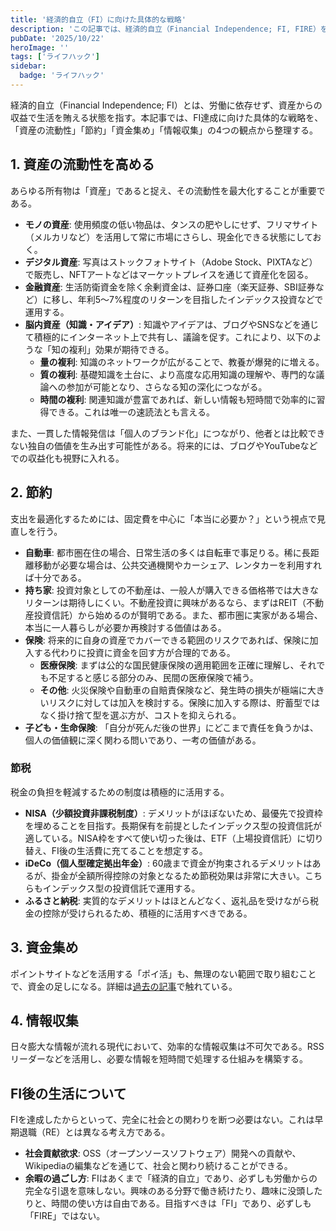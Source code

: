 ```yaml
---
title: '経済的自立（FI）に向けた具体的な戦略'
description: 'この記事では、経済的自立（Financial Independence; FI, FIRE）を達成するための具体的な戦略を紹介します。資産の流動性を高める方法、節約術、資金集めのアイデア、効率的な情報収集の方法など、4つの観点からFI達成に向けた実践的なアプローチを解説します。これらの戦略を通じて、労働に依存しない生活を目指す方々に役立つ情報を提供します。'
pubDate: '2025/10/22'
heroImage: ''
tags: ['ライフハック']
sidebar:
  badge: 'ライフハック'
---
```


経済的自立（Financial Independence; FI）とは、労働に依存せず、資産からの収益で生活を賄える状態を指す。本記事では、FI達成に向けた具体的な戦略を、「資産の流動性」「節約」「資金集め」「情報収集」の4つの観点から整理する。

## 1. 資産の流動性を高める

あらゆる所有物は「資産」であると捉え、その流動性を最大化することが重要である。

- **モノの資産**: 使用頻度の低い物品は、タンスの肥やしにせず、フリマサイト（メルカリなど）を活用して常に市場にさらし、現金化できる状態にしておく。
- **デジタル資産**: 写真はストックフォトサイト（Adobe Stock、PIXTAなど）で販売し、NFTアートなどはマーケットプレイスを通じて資産化を図る。
- **金融資産**: 生活防衛資金を除く余剰資金は、証券口座（楽天証券、SBI証券など）に移し、年利5〜7%程度のリターンを目指したインデックス投資などで運用する。
- **脳内資産（知識・アイデア）**: 知識やアイデアは、ブログやSNSなどを通じて積極的にインターネット上で共有し、議論を促す。これにより、以下のような「知の複利」効果が期待できる。
    - **量の複利**: 知識のネットワークが広がることで、教養が爆発的に増える。
    - **質の複利**: 基礎知識を土台に、より高度な応用知識の理解や、専門的な議論への参加が可能となり、さらなる知の深化につながる。
    - **時間の複利**: 関連知識が豊富であれば、新しい情報も短時間で効率的に習得できる。これは唯一の速読法とも言える。

また、一貫した情報発信は「個人のブランド化」につながり、他者とは比較できない独自の価値を生み出す可能性がある。将来的には、ブログやYouTubeなどでの収益化も視野に入れる。

## 2. 節約

支出を最適化するためには、固定費を中心に「本当に必要か？」という視点で見直しを行う。

- **自動車**: 都市圏在住の場合、日常生活の多くは自転車で事足りる。稀に長距離移動が必要な場合は、公共交通機関やカーシェア、レンタカーを利用すれば十分である。
- **持ち家**: 投資対象としての不動産は、一般人が購入できる価格帯では大きなリターンは期待しにくい。不動産投資に興味があるなら、まずはREIT（不動産投資信託）から始めるのが賢明である。また、都市圏に実家がある場合、本当に一人暮らしが必要か再検討する価値はある。
- **保険**: 将来的に自身の資産でカバーできる範囲のリスクであれば、保険に加入する代わりに投資に資金を回す方が合理的である。
    - **医療保険**: まずは公的な国民健康保険の適用範囲を正確に理解し、それでも不足すると感じる部分のみ、民間の医療保険で補う。
    - **その他**: 火災保険や自動車の自賠責保険など、発生時の損失が極端に大きいリスクに対しては加入を検討する。保険に加入する際は、貯蓄型ではなく掛け捨て型を選ぶ方が、コストを抑えられる。
- **子ども・生命保険**: 「自分が死んだ後の世界」にどこまで責任を負うかは、個人の価値観に深く関わる問いであり、一考の価値がある。

### 節税

税金の負担を軽減するための制度は積極的に活用する。

- **NISA（少額投資非課税制度）**: デメリットがほぼないため、最優先で投資枠を埋めることを目指す。長期保有を前提としたインデックス型の投資信託が適している。NISA枠をすべて使い切った後は、ETF（上場投資信託）に切り替え、FI後の生活費に充てることを想定する。
- **iDeCo（個人型確定拠出年金）**: 60歳まで資金が拘束されるデメリットはあるが、掛金が全額所得控除の対象となるため節税効果は非常に大きい。こちらもインデックス型の投資信託で運用する。
- **ふるさと納税**: 実質的なデメリットはほとんどなく、返礼品を受けながら税金の控除が受けられるため、積極的に活用すべきである。

## 3. 資金集め

ポイントサイトなどを活用する「ポイ活」も、無理のない範囲で取り組むことで、資金の足しになる。詳細は[過去の記事](https://weekend-thinker.com/blog/misc/4)で触れている。

## 4. 情報収集

日々膨大な情報が流れる現代において、効率的な情報収集は不可欠である。RSSリーダーなどを活用し、必要な情報を短時間で処理する仕組みを構築する。

## FI後の生活について

FIを達成したからといって、完全に社会との関わりを断つ必要はない。これは早期退職（RE）とは異なる考え方である。

- **社会貢献欲求**: OSS（オープンソースソフトウェア）開発への貢献や、Wikipediaの編集などを通じて、社会と関わり続けることができる。
- **余暇の過ごし方**: FIはあくまで「経済的自立」であり、必ずしも労働からの完全な引退を意味しない。興味のある分野で働き続けたり、趣味に没頭したりと、時間の使い方は自由である。目指すべきは「FI」であり、必ずしも「FIRE」ではない。
